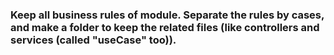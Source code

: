 ### Keep all business rules of module. Separate the rules by cases, and make a folder to keep the related files (like controllers and services (called "useCase" too)).